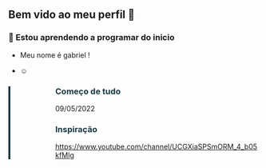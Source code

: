 ## Bem vido ao meu perfil 👋
### 🌱 Estou aprendendo a programar do inicio
- Meu nome é gabriel !

 * ☺
<div class="spotlight spotlight-v2" style="border-left: 4px solid #1b3a44;"><i class="puzzle-piece" style="float: left; margin-top: 7px; color: #1b3a43;"></i>
<div style="margin-left: 90px;">
<h3 style="color: #1b3a43;">Começo de tudo</h3>
<p><span>09/05/2022</span></p>
<h3 style="color: #1b3a43;">Inspiração</h3>
  <a class="btn btn-sucess" href="#" target="_blank" style="background-color: #1b3a1;"><i class="fas fa-external-link-alt"> </i>https://www.youtube.com/channel/UCGXiaSPSmORM_4_b05kfMlg</a></div>
</div>
